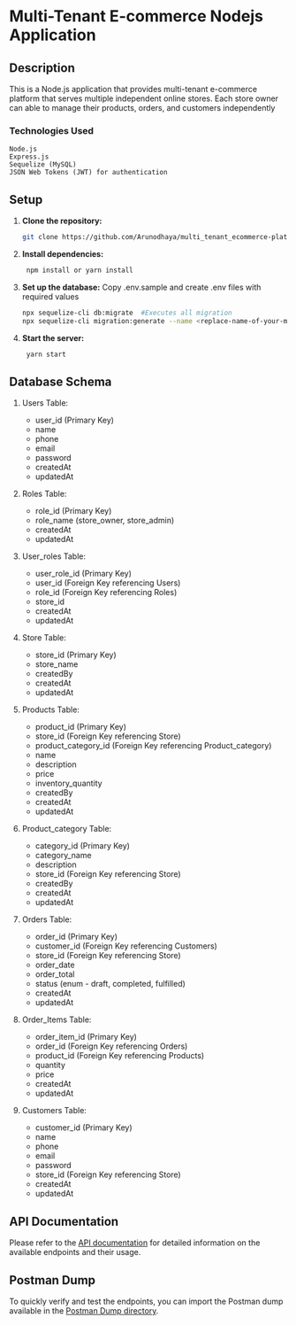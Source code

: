 # Multi-Tenant E-commerce Nodejs Application


## Description

This is a Node.js application that provides multi-tenant e-commerce platform that serves multiple independent online stores. Each store owner can able to manage their products, orders, and customers independently

### Technologies Used

    Node.js
    Express.js
    Sequelize (MySQL)
    JSON Web Tokens (JWT) for authentication

## Setup

1. **Clone the repository:**

   ```bash
   git clone https://github.com/Arunodhaya/multi_tenant_ecommerce-platform

2. **Install dependencies:**

   ```bash
    npm install or yarn install

3. **Set up the database:** Copy .env.sample and create .env files with required values

    ```bash
    npx sequelize-cli db:migrate  #Executes all migration
    npx sequelize-cli migration:generate --name <replace-name-of-your-migration> #Creates migration

4. **Start the server:**
   ```bash
    yarn start

## Database Schema
1. Users Table:
   - user_id (Primary Key)
   - name
   - phone
   - email
   - password
   - createdAt
   - updatedAt

2. Roles Table:
   - role_id (Primary Key)
   - role_name (store_owner, store_admin)
   - createdAt
   - updatedAt

3. User_roles Table:
   - user_role_id (Primary Key)
   - user_id (Foreign Key referencing Users)
   - role_id (Foreign Key referencing Roles)
   - store_id
   - createdAt
   - updatedAt

4. Store Table:
   - store_id (Primary Key)
   - store_name
   - createdBy
   - createdAt
   - updatedAt

5. Products Table:
   - product_id (Primary Key)
   - store_id (Foreign Key referencing Store)
   - product_category_id (Foreign Key referencing Product_category)
   - name
   - description
   - price
   - inventory_quantity
   - createdBy
   - createdAt
   - updatedAt

6. Product_category Table:
   - category_id (Primary Key)
   - category_name
   - description
   - store_id (Foreign Key referencing Store)
   - createdBy
   - createdAt
   - updatedAt

7. Orders Table:
   - order_id (Primary Key)
   - customer_id (Foreign Key referencing Customers)
   - store_id (Foreign Key referencing Store)
   - order_date
   - order_total
   - status (enum - draft, completed, fulfilled)
   - createdAt
   - updatedAt

8. Order_Items Table:
   - order_item_id (Primary Key)
   - order_id (Foreign Key referencing Orders)
   - product_id (Foreign Key referencing Products)
   - quantity
   - price
   - createdAt
   - updatedAt

9. Customers Table:
   - customer_id (Primary Key)
   - name
   - phone
   - email
   - password
   - store_id (Foreign Key referencing Store)
   - createdAt
   - updatedAt

## API Documentation

Please refer to the [API documentation](https://github.com/Arunodhaya/multi_tenant_ecommerce-platform/blob/master/api_docs.md) for detailed information on the available endpoints and their usage.

## Postman Dump

To quickly verify and test the endpoints, you can import the Postman dump available in the [Postman Dump directory](https://github.com/Arunodhaya/multi_tenant_ecommerce-platform/tree/master/postman_dump).